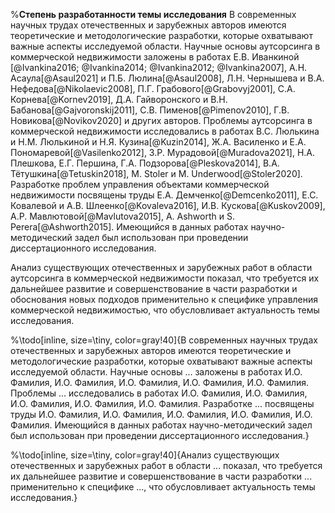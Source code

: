 %**Степень разработанности темы исследования**
В современных научных трудах отечественных и зарубежных авторов имеются теоретические и методологические разработки, которые охватывают важные аспекты исследуемой области. Научные основы аутсорсинга в коммерческой недвижимости заложены в работах Е.В. Иванкиной [@Ivankina2016; @Ivankina2014; @Ivankina2012; @Ivankina2007], А.Н. Асаула[@Asaul2021] и П.Б. Люлина[@Asaul2008], Л.Н. Чернышева и В.А. Нефедова[@Nikolaevic2008], П.Г. Грабового[@Grabovyj2001], С.А. Корнева[@Kornev2019], Д.А. Гайворонского и В.Н. Бабанова[@Gajvoronskij2011], С.В. Пименов[@Pimenov2010], Г.В. Новикова[@Novikov2020] и других авторов. Проблемы аутсорсинга в коммерческой недвижимости исследовались в работах В.С. Люлькина и Н.М. Люлькиной и Н.Я. Кузина[@Kuzin2014], Ж.А. Василенко и Е.А. Пономаревой[@Vasilenko2012], З.Р. Мурадовой[@Muradova2021], Н.А. Плешкова, Е.Г. Першина, Г.А. Подзорова[@Pleskova2014], В.А. Тётушкина[@Tetuskin2018], M. Stoler и M. Underwood[@Stoler2020]. Разработке проблем управления объектами коммерческой недвижимости посвящены труды Е.А. Демченко[@Demcenko2011], Е.С. Ковалевой и А.В. Шлеенко[@Kovaleva2016], И.В. Кускова[@Kuskov2009], А.Р. Мавлютовой[@Mavlutova2015], A. Ashworth и S. Perera[@Ashworth2015]. Имеющийся в данных работах научно-методический задел был использован при проведении диссертационного исследования.

Анализ существующих отечественных и зарубежных работ в области аутсорсинга в коммерческой недвижимости показал, что требуется их дальнейшее развитие и совершенствование в части разработки и обоснования новых подходов применительно к специфике управления коммерческой недвижимостью, что обусловливает актуальность темы исследования.

%\todo[inline, size=\tiny, color=gray!40]{В современных научных трудах отечественных и зарубежных авторов имеются теоретические и методологические разработки, которые охватывают важные аспекты исследуемой области. Научные основы ... заложены в работах И.О. Фамилия, И.О. Фамилия, И.О. Фамилия, И.О. Фамилия, И.О. Фамилия. Проблемы ... исследовались в работах И.О. Фамилия, И.О. Фамилия, И.О. Фамилия, И.О. Фамилия, И.О. Фамилия. Разработке ... посвящены труды И.О. Фамилия, И.О. Фамилия, И.О. Фамилия, И.О. Фамилия, И.О. Фамилия. Имеющийся в данных работах научно-методический задел был использован при проведении диссертационного исследования.}

%\todo[inline, size=\tiny, color=gray!40]{Анализ существующих отечественных и зарубежных работ в области ... показал, что требуется их дальнейшее развитие и совершенствование в части разработки ... применительно к специфике ..., что обусловливает актуальность темы исследования.}
